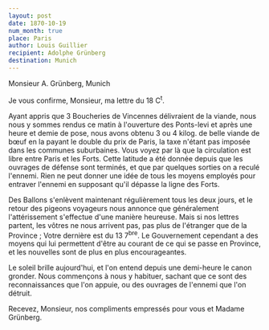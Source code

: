 ```yaml
---
layout: post
date: 1870-10-19
num_month: true
place: Paris
author: Louis Guillier
recipient: Adolphe Grünberg
destination: Munich
---
```


Monsieur A. Grünberg, Munich


Je vous confirme, Monsieur, ma lettre du 18 C<sup>t</sup>.

Ayant appris que 3 Boucheries de Vincennes délivraient de la viande, nous nous
y sommes rendus ce matin à l'ouverture des Ponts-levi et après une heure et
demie de pose, nous avons obtenu 3 ou 4 kilog. de belle viande de bœuf en la
payant le double du prix de Paris, la taxe n'étant pas imposée dans les
communes suburbaines. Vous voyez par là que la circulation est libre entre
Paris et les Forts. Cette latitude a été donnée depuis que les ouvrages de
défense sont terminés, et que par quelques sorties on a reculé l'ennemi. Rien
ne peut donner une idée de tous les moyens employés pour entraver l'ennemi en
supposant qu'il dépasse la ligne des Forts.

Des Ballons s'enlèvent maintenant régulièrement tous les deux jours, et le
retour des pigeons voyageurs nous annonce que généralement l'attérissement
s'effectue d'une manière heureuse. Mais si nos lettres partent, les vôtres ne
nous arrivent pas, pas plus de l'étranger que de la Province ; Votre dernière
est du 13 7<sup>bre</sup>. Le Gouvernement cependant a des moyens qui lui permettent
d'être au courant de ce qui se passe en Province, et les nouvelles sont de plus
en plus encourageantes.

Le soleil brille aujourd'hui, et l'on entend depuis une demi-heure le canon
gronder. Nous commençons à nous y habituer, sachant que ce sont des
reconnaissances que l'on appuie, ou des ouvrages de l'ennemi que l'on détruit.


Recevez, Monsieur, nos compliments empressés pour vous et Madame Grünberg.
